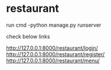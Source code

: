 # restaurant

run cmd -python manage.py runserver 

check below links 

http://127.0.0.1:8000/restaurant/login/
http://127.0.0.1:8000/restaurant/register/
http://127.0.0.1:8000/restaurant/menu/

